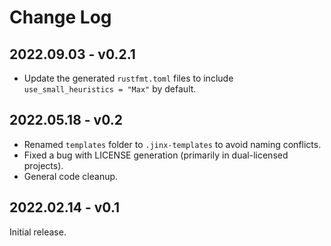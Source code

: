 # Change Log

## 2022.09.03 - v0.2.1

- Update the generated `rustfmt.toml` files to include `use_small_heuristics = "Max"` by default.

## 2022.05.18 - v0.2

- Renamed `templates` folder to `.jinx-templates` to avoid naming conflicts.
- Fixed a bug with LICENSE generation (primarily in dual-licensed projects).
- General code cleanup.

## 2022.02.14 - v0.1

Initial release.
